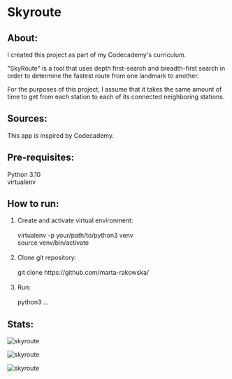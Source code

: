 # Skyroute

## About:

I created this project as part of my Codecademy's curriculum. 

"SkyRoute" is a tool that uses depth first-search and breadth-first search in order to determine the fastest route from one landmark to another.

For the purposes of this project, I assume that it takes the same amount of time to get from each station to each of its connected neighboring stations.
  
## Sources:

<p>This app is inspired by Codecademy.</p>

## Pre-requisites:

Python 3.10<br>
virtualenv

## How to run:

<ol>
  <li>Create and activate virtual environment:<br><br>
      virtualenv -p your/path/to/python3 venv<br>
      source venv/bin/activate<br><br>
  <li>Clone git repository:<br><br>
      git clone https://github.com/marta-rakowska/<br><br>
  <li>Run:<br><br>
      python3 ... <br>        
</ol>

## Stats:

![skyroute](https://img.shields.io/github/languages/top/marta-rakowska/skyroute)

![skyroute](https://img.shields.io/github/license/marta-rakowska/skyroute.svg)

![skyroute](https://img.shields.io/github/watchers/marta-rakowska/skyroute.svg)
